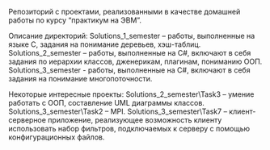 Репозиторий с проектами, реализованными в качестве домашней работы по курсу “практикум на ЭВМ”.

Описание директорий:
Solutions_1_semester – работы, выполненные на языке C, задания на понимание деревьев, хэш-таблиц.
Solutions_2_semester – работы, выполненные на C#, включают в себя задания по иерархии классов, дженерикам, плагинам, пониманию ООП.
Solutions_3_semester - работы, выполненные на C#, включают в себя задания на понимание многопоточности.

Некоторые интересные проекты:
Solutions_2_semester\Task3 – умение работать с ООП, составление UML диаграммы классов.
Solutions_3_semester\Task2 – MPI.
Solutions_3_semester\Task7 – клиент-серверное приложение, реализующее возможность клиенту использовать набор фильтров, подключаемых к серверу с помощью конфигурационных файлов.
